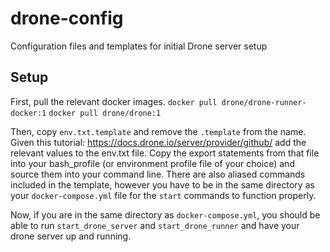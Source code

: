 # drone-config
Configuration files and templates for initial Drone server setup

## Setup

First, pull the relevant docker images.
```docker pull drone/drone-runner-docker:1```
```docker pull drone/drone:1```

Then, copy `env.txt.template` and remove the `.template` from the name.
Given this tutorial: https://docs.drone.io/server/provider/github/ add the relevant values to the env.txt file. Copy the export statements from that file
into your bash_profile (or environment profile file of your choice) and source them into your command line. There are also aliased commands included in the
template, however you have to be in the same directory as your `docker-compose.yml` file for the `start` commands to function properly.

Now, if you are in the same directory as `docker-compose.yml`, you should be able to run `start_drone_server` and `start_drone_runner` and have your drone server
up and running.

